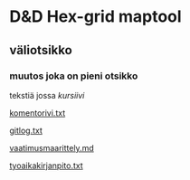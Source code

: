 # **D&D Hex-grid maptool**

## väliotsikko

### muutos joka on pieni otsikko

tekstiä jossa *kursiivi*

[komentorivi.txt](https://github.com/kaariroo/ot-harjoitustyo/blob/master/laskarit/komentorivi.txt)

[gitlog.txt](https://github.com/kaariroo/ot-harjoitustyo/blob/master/laskarit/gitlog.txt)

[vaatimusmaarittely.md](https://github.com/kaariroo/ot-harjoitustyo/blob/master/dokumentaatio/vaatimusmaarittely.md)

[tyoaikakirjanpito.txt](linkki)
